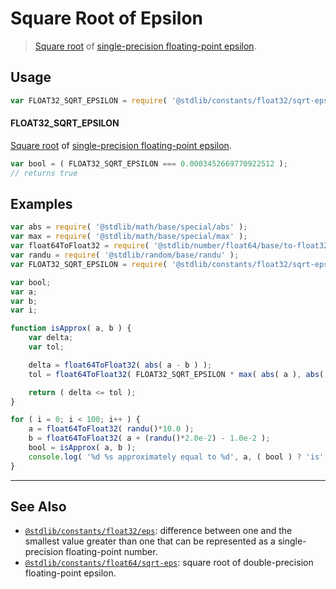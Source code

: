 <!--

@license Apache-2.0

Copyright (c) 2018 The Stdlib Authors.

Licensed under the Apache License, Version 2.0 (the "License");
you may not use this file except in compliance with the License.
You may obtain a copy of the License at

   http://www.apache.org/licenses/LICENSE-2.0

Unless required by applicable law or agreed to in writing, software
distributed under the License is distributed on an "AS IS" BASIS,
WITHOUT WARRANTIES OR CONDITIONS OF ANY KIND, either express or implied.
See the License for the specific language governing permissions and
limitations under the License.

-->

# Square Root of Epsilon

> [Square root][@stdlib/math/base/special/sqrt] of [single-precision floating-point epsilon][@stdlib/constants/float32/eps].

<section class="usage">

## Usage

```javascript
var FLOAT32_SQRT_EPSILON = require( '@stdlib/constants/float32/sqrt-eps' );
```

#### FLOAT32_SQRT_EPSILON

[Square root][@stdlib/math/base/special/sqrt] of [single-precision floating-point epsilon][@stdlib/constants/float32/eps].

```javascript
var bool = ( FLOAT32_SQRT_EPSILON === 0.0003452669770922512 );
// returns true
```

</section>

<!-- /.usage -->

<section class="examples">

## Examples

<!-- eslint no-undef: "error" -->

```javascript
var abs = require( '@stdlib/math/base/special/abs' );
var max = require( '@stdlib/math/base/special/max' );
var float64ToFloat32 = require( '@stdlib/number/float64/base/to-float32' );
var randu = require( '@stdlib/random/base/randu' );
var FLOAT32_SQRT_EPSILON = require( '@stdlib/constants/float32/sqrt-eps' );

var bool;
var a;
var b;
var i;

function isApprox( a, b ) {
    var delta;
    var tol;

    delta = float64ToFloat32( abs( a - b ) );
    tol = float64ToFloat32( FLOAT32_SQRT_EPSILON * max( abs( a ), abs( b ) ) );

    return ( delta <= tol );
}

for ( i = 0; i < 100; i++ ) {
    a = float64ToFloat32( randu()*10.0 );
    b = float64ToFloat32( a + (randu()*2.0e-2) - 1.0e-2 );
    bool = isApprox( a, b );
    console.log( '%d %s approximately equal to %d', a, ( bool ) ? 'is' : 'is not', b );
}
```

</section>

<!-- /.examples -->

<!-- Section for related `stdlib` packages. Do not manually edit this section, as it is automatically populated. -->

<section class="related">

* * *

## See Also

-   <span class="package-name">[`@stdlib/constants/float32/eps`][@stdlib/constants/float32/eps]</span><span class="delimiter">: </span><span class="description">difference between one and the smallest value greater than one that can be represented as a single-precision floating-point number.</span>
-   <span class="package-name">[`@stdlib/constants/float64/sqrt-eps`][@stdlib/constants/float64/sqrt-eps]</span><span class="delimiter">: </span><span class="description">square root of double-precision floating-point epsilon.</span>

</section>

<!-- /.related -->

<!-- Section for all links. Make sure to keep an empty line after the `section` element and another before the `/section` close. -->

<section class="links">

[@stdlib/math/base/special/sqrt]: https://github.com/stdlib-js/math-base-special-sqrt

<!-- <related-links> -->

[@stdlib/constants/float32/eps]: https://github.com/stdlib-js/constants/tree/main/float32/eps

[@stdlib/constants/float64/sqrt-eps]: https://github.com/stdlib-js/constants/tree/main/float64/sqrt-eps

<!-- </related-links> -->

</section>

<!-- /.links -->
